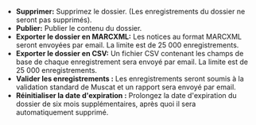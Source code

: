 * **Supprimer:** Supprimez le dossier. (Les enregistrements du dossier ne seront pas supprimés).
* **Publier:** Publier le contenu du dossier.
* **Exporter le dossier en MARCXML:** Les notices au format MARCXML seront envoyées par email. La limite est de 25 000 enregistrements.
* **Exporter le dossier en CSV:** Un fichier CSV contenant les champs de base de chaque enregistrement sera envoyé par email. La limite est de 25 000 enregistrements.
* **Valider les enregistrements :** Les enregistrements seront soumis à la validation standard de Muscat et un rapport sera envoyé par email.
* **Réinitialiser la date d'expiration :** Prolongez la date d'expiration du dossier de six mois supplémentaires, après quoi il sera automatiquement supprimé.
